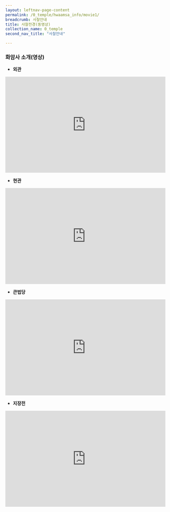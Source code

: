 ```yaml
---
layout: leftnav-page-content
permalink: /0_temple/hwaamsa_info/movie1/
breadcrumb: 사찰안내
title: 사찰전경(동영상)
collection_name: 0_temple
second_nav_title: "사찰안내"

---
```


### **화암사 소개(영상)**

* **외관**
<iframe width="500"
        height="300"
        src="https://youtu.be/PuJxzhJwnZk"
        frameborder="0"
        allow="autoplay; encrypted-media"
        allowfullscreen></iframe>

* **현관**
<iframe width="500"
        height="300"
        src="https://youtu.be/YQHywMpCJAo"
        frameborder="0"
        allow="autoplay; encrypted-media"
        allowfullscreen></iframe>

* **큰법당**
<iframe width="500"
        height="300"
        src="https://youtu.be/hL4mlbdikHE"
        frameborder="0"
        allow="autoplay; encrypted-media"
        allowfullscreen></iframe>

* **지장전**
<iframe width="500"
        height="300"
        src="https://youtu.be/FjwN0NoSBVQ"
        frameborder="0"
        allow="autoplay; encrypted-media"
        allowfullscreen></iframe>